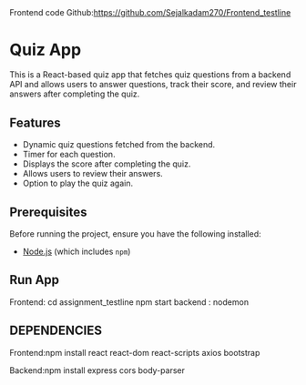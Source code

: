 
##
Frontend code Github:https://github.com/Sejalkadam270/Frontend_testline


# Quiz App

This is a React-based quiz app that fetches quiz questions from a backend API and allows users to answer questions, track their score, and review their answers after completing the quiz.

## Features

- Dynamic quiz questions fetched from the backend.
- Timer for each question.
- Displays the score after completing the quiz.
- Allows users to review their answers.
- Option to play the quiz again.

## Prerequisites

Before running the project, ensure you have the following installed:

- [Node.js](https://nodejs.org/) (which includes `npm`)

## Run App
Frontend: cd assignment_testline
          npm start
backend : nodemon

## DEPENDENCIES
Frontend:npm install react react-dom react-scripts axios bootstrap     

Backend:npm install express cors body-parser




          
